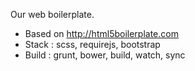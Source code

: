 Our web boilerplate.

- Based on http://html5boilerplate.com
- Stack : scss, requirejs, bootstrap
- Build : grunt, bower, build, watch, sync